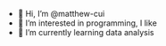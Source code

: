- 👋 Hi, I’m @matthew-cui
- 👀 I’m interested in programming, I like 
- 🌱 I’m currently learning data analysis

<!---
matthew-cui/matthew-cui is a ✨ special ✨ repository because its `README.md` (this file) appears on your GitHub profile.
You can click the Preview link to take a look at your changes.
--->
